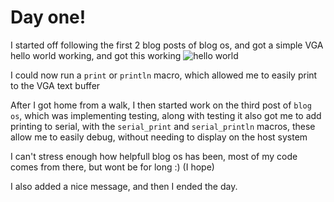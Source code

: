 # Day one!
I started off following the first 2 blog posts of blog os, and got a simple VGA hello world working, and got this working
![hello world](https://media.discordapp.net/attachments/1084299124427468811/1084613705397964861/image.png?width=748&height=308)

I could now run a `print` or `println` macro, which allowed me to easily print to the VGA text buffer

After I got home from a walk, I then started work on the third post of `blog os`, which
was implementing testing, along with testing it also got me to add printing to serial,
with the `serial_print` and `serial_println` macros, these allow me to easily debug,
without needing to display on the host system

I can't stress enough how helpfull blog os has been, most of my code comes from there, but wont be for long :) (I hope)

I also added a nice message, and then I ended the day.
